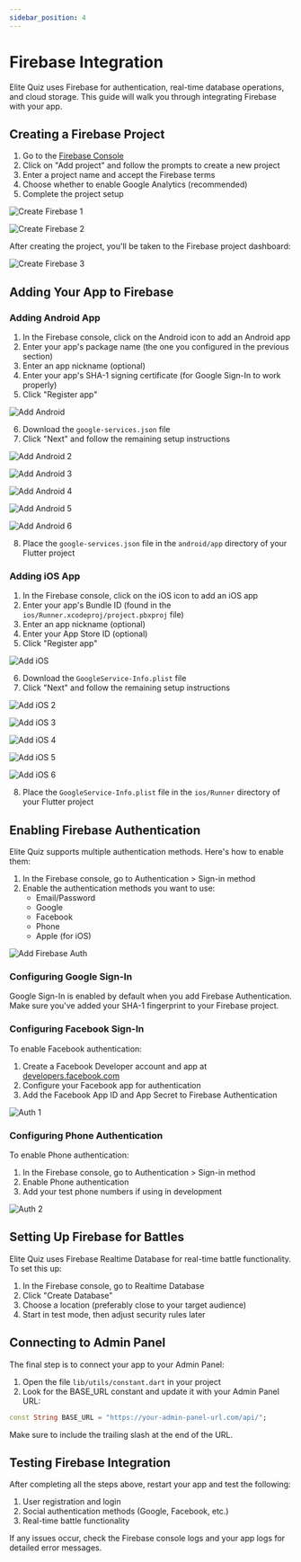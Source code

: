```yaml
---
sidebar_position: 4
---
```


# Firebase Integration

Elite Quiz uses Firebase for authentication, real-time database operations, and cloud storage. This guide will walk you through integrating Firebase with your app.

## Creating a Firebase Project

1. Go to the [Firebase Console](https://console.firebase.google.com/)
2. Click on "Add project" and follow the prompts to create a new project
3. Enter a project name and accept the Firebase terms
4. Choose whether to enable Google Analytics (recommended)
5. Complete the project setup

![Create Firebase 1](/img/app/createFirebase1.webp)

![Create Firebase 2](/img/app/createFirebase2.webp)

After creating the project, you'll be taken to the Firebase project dashboard:

![Create Firebase 3](/img/app/createFirebase3.webp)

## Adding Your App to Firebase

### Adding Android App

1. In the Firebase console, click on the Android icon to add an Android app
2. Enter your app's package name (the one you configured in the previous section)
3. Enter an app nickname (optional)
4. Enter your app's SHA-1 signing certificate (for Google Sign-In to work properly)
5. Click "Register app"

![Add Android](/img/app/addAndroid.webp)

6. Download the `google-services.json` file
7. Click "Next" and follow the remaining setup instructions

![Add Android 2](/img/app/addAndroid2.webp)

![Add Android 3](/img/app/addAndroid3.webp)

![Add Android 4](/img/app/addAndroid4.webp)

![Add Android 5](/img/app/addAndroid5.webp)

![Add Android 6](/img/app/addAndroid6.webp)

8. Place the `google-services.json` file in the `android/app` directory of your Flutter project

### Adding iOS App

1. In the Firebase console, click on the iOS icon to add an iOS app
2. Enter your app's Bundle ID (found in the `ios/Runner.xcodeproj/project.pbxproj` file)
3. Enter an app nickname (optional)
4. Enter your App Store ID (optional)
5. Click "Register app"

![Add iOS](/img/app/addIos.webp)

6. Download the `GoogleService-Info.plist` file
7. Click "Next" and follow the remaining setup instructions

![Add iOS 2](/img/app/addIos2.webp)

![Add iOS 3](/img/app/addIos3.webp)

![Add iOS 4](/img/app/addIos4.webp)

![Add iOS 5](/img/app/addIos5.webp)

![Add iOS 6](/img/app/addIos6.webp)

8. Place the `GoogleService-Info.plist` file in the `ios/Runner` directory of your Flutter project

## Enabling Firebase Authentication

Elite Quiz supports multiple authentication methods. Here's how to enable them:

1. In the Firebase console, go to Authentication > Sign-in method
2. Enable the authentication methods you want to use:
   - Email/Password
   - Google
   - Facebook
   - Phone
   - Apple (for iOS)

![Add Firebase Auth](/img/app/addFirebaseAuth.webp)

### Configuring Google Sign-In

Google Sign-In is enabled by default when you add Firebase Authentication. Make sure you've added your SHA-1 fingerprint to your Firebase project.

### Configuring Facebook Sign-In

To enable Facebook authentication:

1. Create a Facebook Developer account and app at [developers.facebook.com](https://developers.facebook.com/)
2. Configure your Facebook app for authentication
3. Add the Facebook App ID and App Secret to Firebase Authentication

![Auth 1](/img/app/auth-1.webp)

### Configuring Phone Authentication

To enable Phone authentication:

1. In the Firebase console, go to Authentication > Sign-in method
2. Enable Phone authentication
3. Add your test phone numbers if using in development

![Auth 2](/img/app/auth-2.webp)

## Setting Up Firebase for Battles

Elite Quiz uses Firebase Realtime Database for real-time battle functionality. To set this up:

1. In the Firebase console, go to Realtime Database
2. Click "Create Database"
3. Choose a location (preferably close to your target audience)
4. Start in test mode, then adjust security rules later

## Connecting to Admin Panel

The final step is to connect your app to your Admin Panel:

1. Open the file `lib/utils/constant.dart` in your project
2. Look for the BASE_URL constant and update it with your Admin Panel URL:

```dart
const String BASE_URL = "https://your-admin-panel-url.com/api/";
```

Make sure to include the trailing slash at the end of the URL.

## Testing Firebase Integration

After completing all the steps above, restart your app and test the following:

1. User registration and login
2. Social authentication methods (Google, Facebook, etc.)
3. Real-time battle functionality

If any issues occur, check the Firebase console logs and your app logs for detailed error messages.
